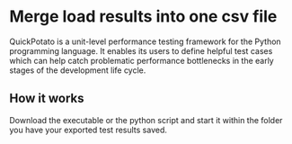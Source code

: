 # Merge load results into one csv file

QuickPotato is a unit-level performance testing framework for the Python programming language. 
It enables its users to define helpful test cases which can help catch problematic performance bottlenecks 
in the early stages of the development life cycle.

## How it works

Download the executable or the python script and start it within the 
folder you have your exported test results saved.  